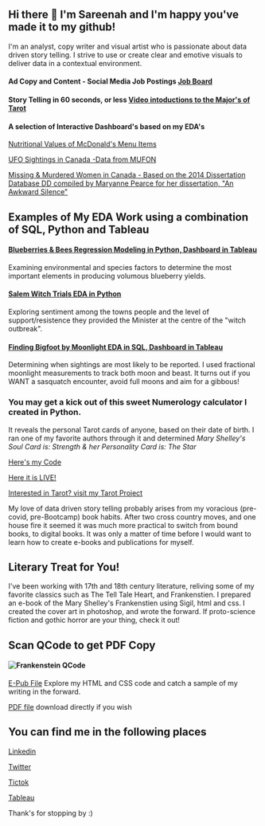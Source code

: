 ## Hi there 👋 I'm Sareenah and I'm happy you've made it to my github!
I'm an analyst, copy writer and visual artist who is passionate about data driven story telling.
I strive to use or create clear and emotive visuals to deliver data in a contextual environment. 

#### Ad Copy and Content - Social Media Job Postings [Job Board](https://tarotguide.my.canva.site/jobboard)
#### Story Telling in 60 seconds, or less [Video intoductions to the Major's of Tarot](https://github.com/slaing77/Tarot?tab=readme-ov-file#videos)
#### A selection of Interactive Dashboard's based on my EDA's 

[Nutritional Values of McDonald's Menu Items](https://public.tableau.com/app/profile/sarifeenah/viz/McDs_16245998109560/DASHBOARD)

[UFO Sightings in Canada -Data from MUFON](https://public.tableau.com/app/profile/sarifeenah/viz/UFOsightingsinCanada1899-2019/CanadaUFOReports1899-2019)

[Missing & Murdered Women in Canada - Based on the 2014 Dissertation Database DD compiled by Maryanne Pearce for her dissertation, "An Awkward Silence"](https://public.tableau.com/app/profile/sarifeenah/viz/MissingAndMurderedinCanada/MMVWDASHBOARD)

## Examples of My EDA Work using a combination of SQL, Python and Tableau #

#### [Blueberries & Bees Regression Modeling in Python, Dashboard in Tableau](https://slaing77.github.io/blueberries_and_bees/)

Examining environmental and species factors to determine the most important elements in producing volumous blueberry yields.  

#### [Salem Witch Trials EDA in Python](https://slaing77.github.io/salem-witch-trials/)

Exploring sentiment among the towns people and the level of support/resistence they provided the Minister at the centre of the "witch outbreak".

#### [Finding Bigfoot by Moonlight EDA in SQL, Dashboard in Tableau](https://github.com/slaing77/Finding-Bigfoot_by_moonlight)

Determining when sightings are most likely to be reported.  I used fractional moonlight measurements to track both moon and beast.
It turns out if you WANT a sasquatch encounter, avoid full moons and aim for a gibbous!

### You may get a kick out of this sweet Numerology calculator I created in Python. ##  
It reveals the personal Tarot cards of anyone, based on their date of birth. 
I ran one of my favorite authors through it and determined  _Mary Shelley's Soul Card is:  Strength  & her Personality Card is:  The Star_

[Here's my Code](https://github.com/slaing77/Tarot-LP-BC-Calculator/blob/main/codes/Birth%20Card%20Calculator.ipynb)

[Here it is LIVE!](https://trinket.io/embed/python3/9c7d5e64e9?outputOnly=true&start=result)

[Interested in Tarot? visit my Tarot Project](https://github.com/slaing77/Tarot?tab=readme-ov-file#user-content-fnref-1-127988bfdcac20509c74146fca61a763)

My love of data driven story telling probably arises from my voracious (pre-covid, pre-Bootcamp) book habits.
After two cross country moves, and one house fire it seemed it was much more practical to switch from bound books, to digital books.
It was only a matter of time before I would want to learn how to create e-books and publications for myself.

## Literary Treat for You!

I've been working with 17th and 18th century literature, reliving some of my favorite classics such as The Tell Tale Heart, and Frankenstien.
I prepared an e-book of the  Mary Shelley's Frankenstien using Sigil, html and css. I created the cover art in photoshop, and wrote the forward.
If proto-science fiction and gothic horror are your thing, check it out!

## Scan QCode to get PDF Copy ##
#### ![Frankenstein QCode](https://github.com/slaing77/frankenstein/blob/main/qrcode_frank_shelley.com.png)

[E-Pub File](https://github.com/slaing77/frank.github.io/raw/main/frankenstein.epub)
Explore my HTML and CSS code and catch a sample of my writing in the forward.

[PDF file](https://github.com/slaing77/frank.github.io/blob/d6c6b134f8d5a0e046e15e7bf31f2de03e437a3d/Frankenstein%20-%20Shelley%2C%20Mary.pdf)
download directly if you wish

## You can find me in the following places

[Linkedin](https://www.linkedin.com/in/sareenah-laing)

[Twitter](https://twitter.com/ddataah)

[Tictok](https://www.tiktok.com/@reenahlaing)

[Tableau](https://public.tableau.com/app/profile/sarifeenah)




Thank's for stopping by :)

